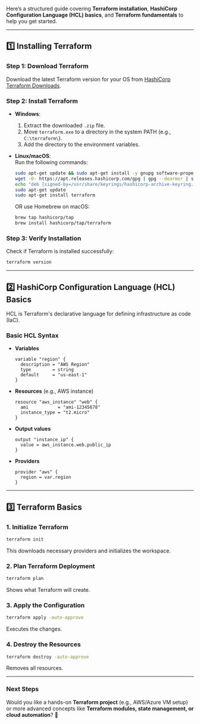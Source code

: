 Here’s a structured guide covering **Terraform installation**, **HashiCorp Configuration Language (HCL) basics**, and **Terraform fundamentals** to help you get started.  

---

## **1️⃣ Installing Terraform**  

### **Step 1: Download Terraform**  
Download the latest Terraform version for your OS from [HashiCorp Terraform Downloads](https://developer.hashicorp.com/terraform/downloads).  

### **Step 2: Install Terraform**  
- **Windows**:  
  1. Extract the downloaded `.zip` file.  
  2. Move `terraform.exe` to a directory in the system PATH (e.g., `C:\terraform\`).  
  3. Add the directory to the environment variables.  

- **Linux/macOS**:  
  Run the following commands:  
  ```sh
  sudo apt-get update && sudo apt-get install -y gnupg software-properties-common
  wget -O- https://apt.releases.hashicorp.com/gpg | gpg --dearmor | sudo tee /usr/share/keyrings/hashicorp-archive-keyring.gpg
  echo "deb [signed-by=/usr/share/keyrings/hashicorp-archive-keyring.gpg] https://apt.releases.hashicorp.com $(lsb_release -cs) main" | sudo tee /etc/apt/sources.list.d/hashicorp.list
  sudo apt-get update
  sudo apt-get install terraform
  ```
  OR use Homebrew on macOS:  
  ```sh
  brew tap hashicorp/tap
  brew install hashicorp/tap/terraform
  ```

### **Step 3: Verify Installation**  
Check if Terraform is installed successfully:  
```sh
terraform version
```

---

## **2️⃣ HashiCorp Configuration Language (HCL) Basics**  
HCL is Terraform's declarative language for defining infrastructure as code (IaC).  

### **Basic HCL Syntax**  
- **Variables**  
  ```hcl
  variable "region" {
    description = "AWS Region"
    type        = string
    default     = "us-east-1"
  }
  ```
- **Resources** (e.g., AWS instance)  
  ```hcl
  resource "aws_instance" "web" {
    ami           = "ami-12345678"
    instance_type = "t2.micro"
  }
  ```
- **Output values**  
  ```hcl
  output "instance_ip" {
    value = aws_instance.web.public_ip
  }
  ```
- **Providers**  
  ```hcl
  provider "aws" {
    region = var.region
  }
  ```

---

## **3️⃣ Terraform Basics**  

### **1. Initialize Terraform**  
```sh
terraform init
```
This downloads necessary providers and initializes the workspace.

### **2. Plan Terraform Deployment**  
```sh
terraform plan
```
Shows what Terraform will create.

### **3. Apply the Configuration**  
```sh
terraform apply -auto-approve
```
Executes the changes.

### **4. Destroy the Resources**  
```sh
terraform destroy -auto-approve
```
Removes all resources.

---

### **Next Steps**
Would you like a hands-on **Terraform project** (e.g., AWS/Azure VM setup) or more advanced concepts like **Terraform modules, state management, or cloud automation**? 🚀
